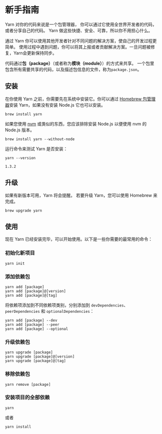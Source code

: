 # 新手指南
Yarn 对你的代码来说是一个包管理器， 你可以通过它使用全世界开发者的代码，或者分享自己的代码。 Yarn 做这些快捷、安全、可靠，所以你不用担心什么。

通过 Yarn 你可以使用其他开发者针对不同问题的解决方案，使自己的开发过程更简单。 使用过程中遇到问题，你可以将其上报或者贡献解决方案。一旦问题被修复，Yarn会更新保持同步。

代码通过**包（package）**（或者称为**模块（module）**）的方式来共享。 一个包里包含所有需要共享的代码，以及描述包信息的文件，称为`package.json`。

## 安装
在你使用 Yarn 之前，你需要先在系统中安装它。你可以通过 [Homebrew 包管理器](https://brew.sh/)安装 Yarn，如果没有安装 Node.js 它也可以安装。
```
brew install yarn
```
如果您使用 [nvm](https://github.com/creationix/nvm) 或类似的东西，您应该排除安装 Node.js 以便使用 nvm 的 Node.js 版本。
```
brew install yarn --without-node
```

运行命令来测试 Yarn 是否安装：
```
yarn --version

1.3.2
```

## 升级
如果有新版本可用，Yarn 将会提醒。 若要升级 Yarn，您可以使用 Homebrew 来完成。
```
brew upgrade yarn
```

## 使用
现在 Yarn 已经安装完毕，可以开始使用。以下是一些你需要的最常用的命令：

### 初始化新项目
```
yarn init
```

### 添加依赖包
```
yarn add [package]
yarn add [package]@[version]
yarn add [package]@[tag]
```

将依赖项添加到不同依赖项类别，分别添加到 `devDependencies`、`peerDependencies` 和 `optionalDependencies`：
```
yarn add [package] --dev
yarn add [package] --peer
yarn add [package] --optional
```

### 升级依赖包
```
yarn upgrade [package]
yarn upgrade [package]@[version]
yarn upgrade [package]@[tag]
```

### 移除依赖包
```
yarn remove [package]
```

### 安装项目的全部依赖
```
yarn
```
或者
```
yarn install
```
